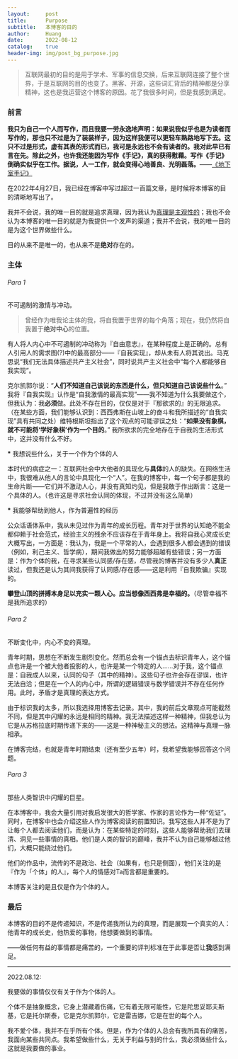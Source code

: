 ```yaml
---
layout:     post
title:      Purpose
subtitle:   本博客的目的
author:     Huang
date:       2022-08-12
catalog:    true
header-img: img/post_bg_purpose.jpg
---
```


> 互联网最初的目的是用于学术、军事的信息交换，后来互联网连接了整个世界，于是互联网的目的也变了。黑客、开源，这些词汇背后的精神都是分享精神，这也是我运营这个博客的原因。花了我很多时间，但是我感到满足。

### 前言

**我只为自己一个人而写作，而且我要一劳永逸地声明：如果说我似乎也是为读者而写作的，那也只不过是为了装装样子，因为这样我便可以更轻车熟路地写下去。这只不过是形式，虚有其表的形式而已，我可是永远也不会有读者的。我对此早已有言在先。除此之外，也许我还能因为写作《手记》，真的获得慰藉。写作《手记》倒确实似乎在工作。据说，人一工作，就会变得心地善良、光明磊落。**——[《地下室手记》](https://xn--29s704loyd.com/2021/05/25/Notes-from-Underground/)

在2022年4月27日，我已经在博客中写过超过一百篇文章，是时候将本博客的目的清晰地写出了。

我并不会说，我的唯一目的就是追求真理，因为我认为[真理是主观性的](https://xn--29s704loyd.com/2021/12/25/Essay-41/)；我也不会认为本博客的唯一目的就是为我提供一个发声的渠道；我并不会说，我的唯一目的是为这个世界做些什么。

目的从来不是唯一的，也从来不是**绝对**存在的。

### 主体

###### Para 1

不可遏制的激情与冲动。

> 曾经作为唯我论主体的我，将自我置于世界的每个角落；现在，我仍然将自我置于**绝对中心**的位置。

有人将人内心中不可遏制的冲动称为『自由意志』，在某种程度上是正确的。总有人引用人的需求图(?)中的最高部分——『自我实现』，却从未有人将其说出。马克思说“我们无法具体描述共产主义社会”，同时说共产主义社会中“每个人都能够自我实现”。

克尔凯郭尔说：“**人们不知道自己该说的东西是什么，但只知道自己该说些什么**。” 我将『自我实现』认作是“自我激情的最高实现”——我不知道为什么我要做这个，但我认为：我**必须**做。此处不存在目的，仅仅是对于『那欲求的』的无限追求。（在某些方面，我们能够认识到：西西弗斯在山坡上的奋斗和我所描述的“自我实现”具有共同之处）维特根斯坦指出了这个观点的可能谬误之处：“**如果没有象棋，就不可能将‘学好象棋’作为一个目的**。” 我所欲求的完全地存在于自我的生活形式中，这并没有什么不好。

<strong>*</strong> 我想说些什么，关于一个作为个体的人

本时代的病症之一：互联网社会中大他者的具现化与**具体**的人的缺失。在网络生活中，我很难从他人的言论中具现化一个“人”。在我的博客中，每一个句子都是我的生命片断——它们并不激动人心，并没有真知灼见，但是我敢于作出断言：这是一个具体的人。（也许这是寻求社会认同的体现，不过并没有这么简单）

<strong>*</strong> 我能够帮助到他人，作为普遍性的经历

公众话语体系中，我从未见过作为青年的成长历程。青年对于世界的认知绝不能全都仰赖于社会范式，经验主义的残余不应该存在于青年身上。我将自我心灵成长史大概写出，一方面是：我认为，我是一个平常的人，会遇到很多人都会遇到的错误（例如，利己主义、哲学病），期间我做出的努力能够超越有些错误；另一方面是：作为个体的我，在寻求某些认同感/存在感，尽管我的博客并没有多少人**真正**读过，但我还是认为其间我获得了认同感/存在感——这是利用『自我欺骗』实现的。

**攀登山顶的拼搏本身足以充实一颗人心。应当想像西西弗是幸福的。**（尽管幸福不是我所追求的）

###### Para 2

不断变化中，内心不变的真理。

青年时期，思想在不断发生剧烈变化。然而总会有一个锚点去标识青年人，这个锚点也许是一个被大他者投影的人，也许是某一个特定的人……对于我，这个锚点是：自我成人以来，认同的句子（其中的精神）。这些句子也许会存在谬误，也许无法自洽；但是在一个人的内心中，所谓的逻辑错误与数学错误并不存在任何作用。此时，矛盾才是真理的表达方式。

由于标识我的太多，所以我选择用博客去记录。其中，我的前后文章观点可能截然不同，但是其中闪耀的永远是相同的精神。我无法描述这样一种精神，但我总认为它是从苏格拉底时期传递下来的——这是一种神秘主义的想法。这精神与真理一脉相承。

在博客完结，也就是青年时期结束（还有至少五年）时，我希望我能够回答这个问题。

###### Para 3

那些人类智识中闪耀的巨星。

在本博客中，我会大量引用对我启发很大的哲学家、作家的言论作为一种“佐证”。同时，在博客中也会介绍这些人作为博客阅读的前置知识。我写这些人并不是为了让每个人都去阅读他们，而是认为：在某些特定的时刻，这些人能够帮助我们去理清、洞见一些事情的真相。他们是人类的智识的巅峰，我并不认为自己能够越过他们，大概只能绕过他们。

他们的作品中，流传的不是政治、社会（如果有，也只是侧面），他们关注的是『作为「个体」的人』，每个人的情感对Ta而言都是重要的。

本博客关注的是且仅是作为个体的人。

### 最后

本博客的目的不是传递知识，不是传递我所认为的真理，而是展现一个真实的人：他青年的成长史，他热爱的事物，他想要做到的事情。

——做任何有益的事情都是痛苦的，一个重要的评判标准在于此事是否让**我**感到满足。

---

2022.08.12:

我要做的事情仅仅有关于作为个体的人。

个体不是抽象概念，它身上潜藏着伤痛，它有着无限可能性，它是陀思妥耶夫斯基，它是托尔斯泰，它是克尔凯郭尔，它是雷吉娜，它是在世的每个人。

我不爱个体，我并不在乎所有个体。但是，作为个体的人总会有我所具有的痛苦，我面向某些共同点。我希望做些什么，无关于利益与别的什么，我必须做些什么，这就是我要做的事业。
